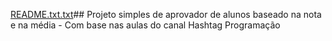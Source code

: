 [README.txt.txt](https://github.com/user-attachments/files/23172640/README.txt.txt)## Projeto simples de aprovador de alunos baseado na nota e na média - Com base nas aulas do canal Hashtag Programação
